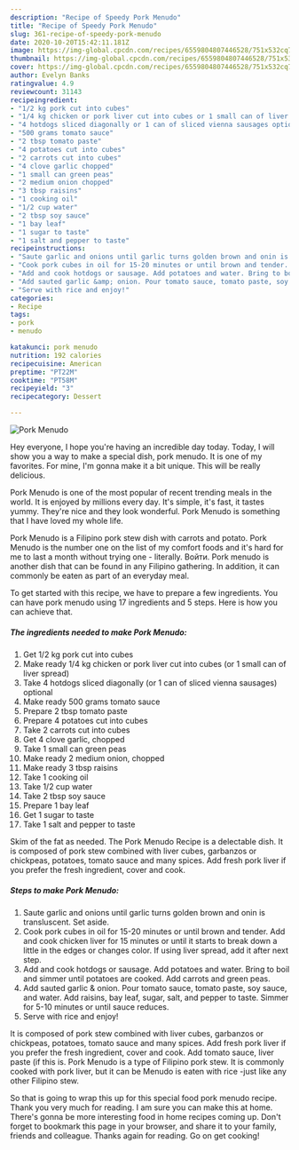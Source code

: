 ```yaml
---
description: "Recipe of Speedy Pork Menudo"
title: "Recipe of Speedy Pork Menudo"
slug: 361-recipe-of-speedy-pork-menudo
date: 2020-10-20T15:42:11.181Z
image: https://img-global.cpcdn.com/recipes/6559804807446528/751x532cq70/pork-menudo-recipe-main-photo.jpg
thumbnail: https://img-global.cpcdn.com/recipes/6559804807446528/751x532cq70/pork-menudo-recipe-main-photo.jpg
cover: https://img-global.cpcdn.com/recipes/6559804807446528/751x532cq70/pork-menudo-recipe-main-photo.jpg
author: Evelyn Banks
ratingvalue: 4.9
reviewcount: 31143
recipeingredient:
- "1/2 kg pork cut into cubes"
- "1/4 kg chicken or pork liver cut into cubes or 1 small can of liver spread"
- "4 hotdogs sliced diagonally or 1 can of sliced vienna sausages optional"
- "500 grams tomato sauce"
- "2 tbsp tomato paste"
- "4 potatoes cut into cubes"
- "2 carrots cut into cubes"
- "4 clove garlic chopped"
- "1 small can green peas"
- "2 medium onion chopped"
- "3 tbsp raisins"
- "1 cooking oil"
- "1/2 cup water"
- "2 tbsp soy sauce"
- "1 bay leaf"
- "1 sugar to taste"
- "1 salt and pepper to taste"
recipeinstructions:
- "Saute garlic and onions until garlic turns golden brown and onin is transluscent. Set aside."
- "Cook pork cubes in oil for 15-20 minutes or until brown and tender. Add and cook chicken liver for 15 minutes or until it starts to break down a little in the edges or changes color. If using liver spread, add it after next step."
- "Add and cook hotdogs or sausage. Add potatoes and water. Bring to boil and simmer until potatoes are cooked. Add carrots and green peas."
- "Add sauted garlic &amp; onion. Pour tomato sauce, tomato paste, soy sauce, and water. Add raisins, bay leaf, sugar, salt, and pepper to taste. Simmer for 5-10 minutes or until sauce reduces."
- "Serve with rice and enjoy!"
categories:
- Recipe
tags:
- pork
- menudo

katakunci: pork menudo 
nutrition: 192 calories
recipecuisine: American
preptime: "PT22M"
cooktime: "PT58M"
recipeyield: "3"
recipecategory: Dessert

---
```



![Pork Menudo](https://img-global.cpcdn.com/recipes/6559804807446528/751x532cq70/pork-menudo-recipe-main-photo.jpg)

Hey everyone, I hope you're having an incredible day today. Today, I will show you a way to make a special dish, pork menudo. It is one of my favorites. For mine, I'm gonna make it a bit unique. This will be really delicious.

Pork Menudo is one of the most popular of recent trending meals in the world. It is enjoyed by millions every day. It's simple, it's fast, it tastes yummy. They're nice and they look wonderful. Pork Menudo is something that I have loved my whole life.

Pork Menudo is a Filipino pork stew dish with carrots and potato. Pork Menudo is the number one on the list of my comfort foods and it&#39;s hard for me to last a month without trying one - literally. Войти. Pork menudo is another dish that can be found in any Filipino gathering. In addition, it can commonly be eaten as part of an everyday meal.


To get started with this recipe, we have to prepare a few ingredients. You can have pork menudo using 17 ingredients and 5 steps. Here is how you can achieve that.

<!--inarticleads1-->

##### The ingredients needed to make Pork Menudo:

1. Get 1/2 kg pork cut into cubes
1. Make ready 1/4 kg chicken or pork liver cut into cubes (or 1 small can of liver spread)
1. Take 4 hotdogs sliced diagonally (or 1 can of sliced vienna sausages) optional
1. Make ready 500 grams tomato sauce
1. Prepare 2 tbsp tomato paste
1. Prepare 4 potatoes cut into cubes
1. Take 2 carrots cut into cubes
1. Get 4 clove garlic, chopped
1. Take 1 small can green peas
1. Make ready 2 medium onion, chopped
1. Make ready 3 tbsp raisins
1. Take 1 cooking oil
1. Take 1/2 cup water
1. Take 2 tbsp soy sauce
1. Prepare 1 bay leaf
1. Get 1 sugar to taste
1. Take 1 salt and pepper to taste


Skim of the fat as needed. The Pork Menudo Recipe is a delectable dish. It is composed of pork stew combined with liver cubes, garbanzos or chickpeas, potatoes, tomato sauce and many spices. Add fresh pork liver if you prefer the fresh ingredient, cover and cook. 

<!--inarticleads2-->

##### Steps to make Pork Menudo:

1. Saute garlic and onions until garlic turns golden brown and onin is transluscent. Set aside.
1. Cook pork cubes in oil for 15-20 minutes or until brown and tender. Add and cook chicken liver for 15 minutes or until it starts to break down a little in the edges or changes color. If using liver spread, add it after next step.
1. Add and cook hotdogs or sausage. Add potatoes and water. Bring to boil and simmer until potatoes are cooked. Add carrots and green peas.
1. Add sauted garlic &amp; onion. Pour tomato sauce, tomato paste, soy sauce, and water. Add raisins, bay leaf, sugar, salt, and pepper to taste. Simmer for 5-10 minutes or until sauce reduces.
1. Serve with rice and enjoy!


It is composed of pork stew combined with liver cubes, garbanzos or chickpeas, potatoes, tomato sauce and many spices. Add fresh pork liver if you prefer the fresh ingredient, cover and cook. Add tomato sauce, liver paste (if this is. Pork Menudo is a type of Filipino pork stew. It is commonly cooked with pork liver, but it can be Menudo is eaten with rice -just like any other Filipino stew. 

So that is going to wrap this up for this special food pork menudo recipe. Thank you very much for reading. I am sure you can make this at home. There's gonna be more interesting food in home recipes coming up. Don't forget to bookmark this page in your browser, and share it to your family, friends and colleague. Thanks again for reading. Go on get cooking!
